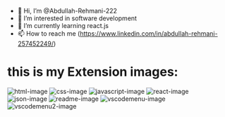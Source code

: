 - 👋 Hi, I’m @Abdullah-Rehmani-222
- 👀 I’m interested in software development
- 🌱 I’m currently learning react.js
- 📫 How to reach me (https://www.linkedin.com/in/abdullah-rehmani-257452249/)

<!---
Abdullah-Rehmani-222/Abdullah-Rehmani-222 is a ✨ special ✨ repository because its `README.md` (this file) appears on your GitHub profile.
You can click the Preview link to take a look at your changes.
--->

# this is my Extension images:
![html-image](https://github.com/user-attachments/assets/742bf8bb-3b55-40c9-b48b-8327b03a9b95)
![css-image](https://github.com/user-attachments/assets/2efc3437-4542-4b30-a167-27fd87b524a6)
![javascript-image](https://github.com/user-attachments/assets/3f4f1173-6df5-4a90-924b-3f1e9c3df491)
![react-image](https://github.com/user-attachments/assets/34a65ae5-d5e4-42ba-af2f-eb45e30eeaf9)
![json-image](https://github.com/user-attachments/assets/735ed109-a6dc-48f0-8550-70e6d73cfe75)
![readme-image](https://github.com/user-attachments/assets/9d1d0bd9-c793-47d9-8ebd-e0d5b5e507c3)
![vscodemenu-image](https://github.com/user-attachments/assets/9e3661ee-2ea9-4a5d-8ec2-9d4754864ada)
![vscodemenu2-image](https://github.com/user-attachments/assets/5395a426-3fe7-4ab1-8999-cd14042e06cc)



